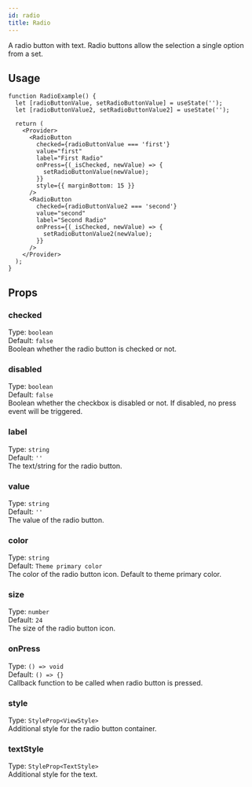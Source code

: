 ```yaml
---
id: radio
title: Radio
---
```


A radio button with text. Radio buttons allow the selection a single option from a set.

## Usage

```tsx live
function RadioExample() {
  let [radioButtonValue, setRadioButtonValue] = useState('');
  let [radioButtonValue2, setRadioButtonValue2] = useState('');

  return (
    <Provider>
      <RadioButton
        checked={radioButtonValue === 'first'}
        value="first"
        label="First Radio"
        onPress={(_isChecked, newValue) => {
          setRadioButtonValue(newValue);
        }}
        style={{ marginBottom: 15 }}
      />
      <RadioButton
        checked={radioButtonValue2 === 'second'}
        value="second"
        label="Second Radio"
        onPress={(_isChecked, newValue) => {
          setRadioButtonValue2(newValue);
        }}
      />
    </Provider>
  );
}
```

## Props

### checked

Type: `boolean`  
Default: `false`  
Boolean whether the radio button is checked or not.

### disabled

Type: `boolean`  
Default: `false`  
Boolean whether the checkbox is disabled or not. If disabled, no press event will be triggered.

### label

Type: `string`  
Default: `''`  
The text/string for the radio button.

### value

Type: `string`  
Default: `''`  
The value of the radio button.

### color

Type: `string`  
Default: `Theme primary color`  
The color of the radio button icon. Default to theme primary color.

### size

Type: `number`  
Default: `24`  
The size of the radio button icon.

### onPress

Type: `() => void`  
Default: `() => {}`  
Callback function to be called when radio button is pressed.

### style

Type: `StyleProp<ViewStyle>`  
Additional style for the radio button container.

### textStyle

Type: `StyleProp<TextStyle>`  
Additional style for the text.
